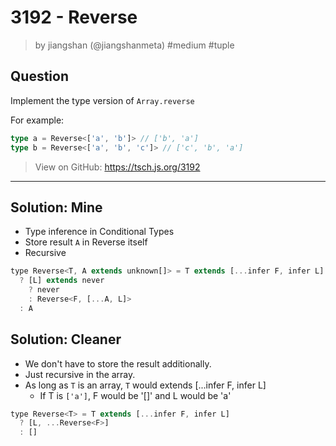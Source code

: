 # 3192 - Reverse
> by jiangshan (@jiangshanmeta) #medium #tuple

## Question

Implement the type version of ```Array.reverse```

For example:

```typescript
type a = Reverse<['a', 'b']> // ['b', 'a']
type b = Reverse<['a', 'b', 'c']> // ['c', 'b', 'a']
```

> View on GitHub: https://tsch.js.org/3192

---

## Solution: Mine
- Type inference in Conditional Types
- Store result `A` in Reverse itself
- Recursive

```js
type Reverse<T, A extends unknown[]> = T extends [...infer F, infer L]
  ? [L] extends never
    ? never
    : Reverse<F, [...A, L]>
  : A
```

## Solution: Cleaner

- We don't have to store the result additionally.
- Just recursive in the array.
- As long as `T` is an array, `T` would extends [...infer F, infer L]
  - If T is `['a']`, F would be '[]' and L would be 'a'

```js
type Reverse<T> = T extends [...infer F, infer L]
  ? [L, ...Reverse<F>]
  : []
```
